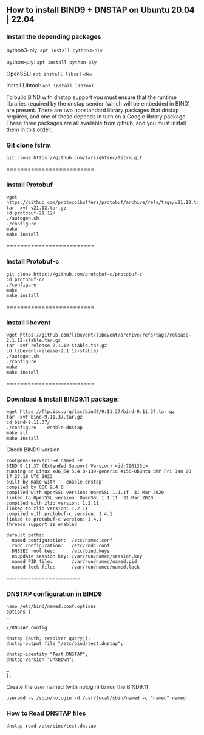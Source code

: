 ## How to install BIND9 + DNSTAP on Ubuntu 20.04 | 22.04

### Install the depending packages

python3-ply: ```apt install python3-ply```

python-ply: ```apt install python-ply```

OpenSSL: ```apt install libssl-dev```

Install Libtool: ```apt install libtool```


To build BIND with dnstap support you must ensure that the runtime libraries required by the dnstap sender (which will be embedded in BIND) are present. There are two nonstandard library packages that dnstap requires, and one of those depends in turn on a Google library package. These three packages are all available from github, and you must install them in this order:

### Git clone fstrm
```
git clone https://github.com/farsightsec/fstrm.git
```
=========================

### Install Protobuf
```
wget https://github.com/protocolbuffers/protobuf/archive/refs/tags/v21.12.tar.gz
tar -xvf v21.12.tar.gz
cd protobuf-21.12/
./autogen.sh
./configure
make
make install
```
=========================

### Install Protobuf-c
```
git clone https://github.com/protobuf-c/protobuf-c
cd protobuf-c/
./configure
make
make install
```
=========================
### Install libevent
```
wget https://github.com/libevent/libevent/archive/refs/tags/release-2.1.12-stable.tar.gz
tar -xvf release-2.1.12-stable.tar.gz
cd libevent-release-2.1.12-stable/
./autogen.sh
./configure
make
make install
```
=========================
### Download & install BIND9.11 package:
```
wget https://ftp.isc.org/isc/bind9/9.11.37/bind-9.11.37.tar.gz
tar -xvf bind-9.11.37.tar.gz
cd bind-9.11.37/
./configure  --enable-dnstap
make all
make install
```

Check BIND9 version
```
root@dns-server1:~# named -V
BIND 9.11.37 (Extended Support Version) <id:796133c>
running on Linux x86_64 5.4.0-139-generic #156-Ubuntu SMP Fri Jan 20 17:27:18 UTC 2023
built by make with '--enable-dnstap'
compiled by GCC 9.4.0
compiled with OpenSSL version: OpenSSL 1.1.1f  31 Mar 2020
linked to OpenSSL version: OpenSSL 1.1.1f  31 Mar 2020
compiled with zlib version: 1.2.11
linked to zlib version: 1.2.11
compiled with protobuf-c version: 1.4.1
linked to protobuf-c version: 1.4.1
threads support is enabled

default paths:
  named configuration:  /etc/named.conf
  rndc configuration:   /etc/rndc.conf
  DNSSEC root key:      /etc/bind.keys
  nsupdate session key: /var/run/named/session.key
  named PID file:       /var/run/named/named.pid
  named lock file:      /var/run/named/named.lock
```
=====================
### DNSTAP configuration in BIND9
```
nano /etc/bind/named.conf.options
options {
…

//DNSTAP config

dnstap {auth; resolver query;};
dnstap-output file "/etc/bind/test.dnstap";

dnstap-identity "Test DNSTAP";
dnstap-version "Unknown";

…
};
```

Create the user named (with nologin) to run the BIND9.11
```
useradd -s /sbin/nologin -d /usr/local/sbin/named -c "named" named
```

### How to Read DNSTAP files
```
dnstap-read /etc/bind/test.dnstap
```










